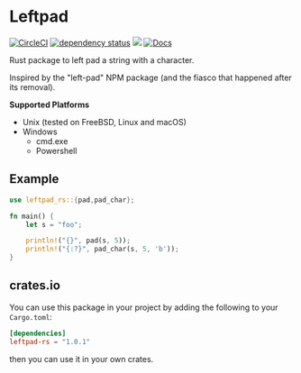 # Leftpad

[![CircleCI](https://circleci.com/gh/keltia/leftpad-rs/tree/main.svg?style=shield)](https://circleci.com/gh/keltia/leftpad-rs/tree/main)
[![dependency status](https://deps.rs/repo/github/keltia/leftpad-rs/status.svg)](https://deps.rs/repo/github/keltia/leftpad-rs)
[![](https://img.shields.io/crates/v/leftpad-rs.svg)](https://crates.io/crates/leftpad-rs)
[![Docs](https://docs.rs/leftpad-rs/badge.svg)](https://docs.rs/leftpad-rs)

Rust package to left pad a string with a character.

Inspired by the "left-pad" NPM package (and the fiasco that happened after its removal).

**Supported Platforms**
* Unix (tested on FreeBSD, Linux and macOS)
* Windows
    * cmd.exe
    * Powershell

## Example
``` rust
use leftpad_rs::{pad,pad_char};

fn main() {
    let s = "foo";

    println!("{}", pad(s, 5));
    println!("{:?}", pad_char(s, 5, 'b'));
}
```
## crates.io
You can use this package in your project by adding the following
to your `Cargo.toml`:

``` toml
[dependencies]
leftpad-rs = "1.0.1"
```
then you can use it in your own crates.


